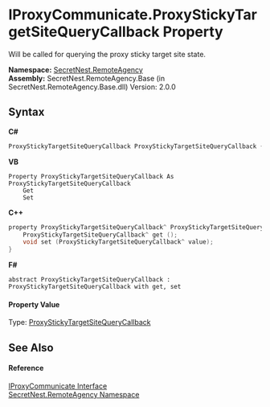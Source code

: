# IProxyCommunicate.ProxyStickyTargetSiteQueryCallback Property 
 

Will be called for querying the proxy sticky target site state.

**Namespace:**&nbsp;<a href="N_SecretNest_RemoteAgency">SecretNest.RemoteAgency</a><br />**Assembly:**&nbsp;SecretNest.RemoteAgency.Base (in SecretNest.RemoteAgency.Base.dll) Version: 2.0.0

## Syntax

**C#**<br />
``` C#
ProxyStickyTargetSiteQueryCallback ProxyStickyTargetSiteQueryCallback { get; set; }
```

**VB**<br />
``` VB
Property ProxyStickyTargetSiteQueryCallback As ProxyStickyTargetSiteQueryCallback
	Get
	Set
```

**C++**<br />
``` C++
property ProxyStickyTargetSiteQueryCallback^ ProxyStickyTargetSiteQueryCallback {
	ProxyStickyTargetSiteQueryCallback^ get ();
	void set (ProxyStickyTargetSiteQueryCallback^ value);
}
```

**F#**<br />
``` F#
abstract ProxyStickyTargetSiteQueryCallback : ProxyStickyTargetSiteQueryCallback with get, set

```


#### Property Value
Type: <a href="T_SecretNest_RemoteAgency_ProxyStickyTargetSiteQueryCallback">ProxyStickyTargetSiteQueryCallback</a>

## See Also


#### Reference
<a href="T_SecretNest_RemoteAgency_IProxyCommunicate">IProxyCommunicate Interface</a><br /><a href="N_SecretNest_RemoteAgency">SecretNest.RemoteAgency Namespace</a><br />